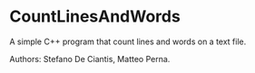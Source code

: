 CountLinesAndWords
==================

A simple C++ program that count lines and words on a text file.

Authors: Stefano De Ciantis, Matteo Perna.
